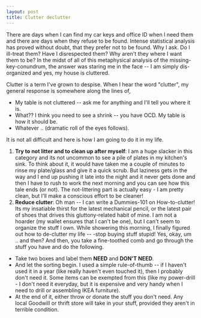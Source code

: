 ```yaml
---
layout: post
title: Clutter declutter
---
```

There are days when I can find my car keys and office ID when I need them and there are days when they refuse to be found. Intense statistical analysis has proved without doubt, that they prefer not to be found. Why I ask. Do I ill-treat them? Have I disrespected them? Why aren't they where I want them to be? In the midst of all of this metaphysical analysis of the missing-key-conundrum, the answer was staring me in the face -- I am simply dis-organized and yes, my house is cluttered. 

Clutter is a term I've grown to despise. When I hear the word "clutter", my general response is somewhere along the lines of,

+ My table is not cluttered -- ask me for anything and I'll tell you where it is. 
+ What?? I think you need to see a shrink -- you have OCD. My table is how it should be. 
+ Whatever .. (dramatic roll of the eyes follows).

It is not all difficult and here is how I am going to do it in my life.

1. **Try to not litter and to clean up after myself**: I am a huge slacker in this category and its not uncommon to see a pile of plates in my kitchen's sink. To think about it, it would have taken me a couple of minutes to rinse my plate/glass and give it a quick scrub. But laziness gets in the way and I end up pushing it late into the night and it never gets done and then I have to rush to work the next morning and you can see how this tale ends (or not). The not-littering part is actually easy - I am pretty clean, but I'll make a conscious effort to be cleaner!
2. **Reduce clutter**:  Oh man -- I can write a Dummies-101 on How-to-clutter! Its my insatiable thirst for the latest mechanical pencil, or the latest pair of shoes that drives this gluttony-related habit of mine. I am not a hoarder (my wallet ensures that I can't be one), but I can't seem to organize the stuff I own. While showering this morning, I finally figured out how to de-clutter my life -- -stop buying stuff stupid! Yes, okay, um .. and then? And then, you take a fine-toothed comb and go through the stuff you have and do the following.
  + Take two boxes and label them **NEED** and **DON'T NEED**.
  + And let the sorting begin. I used a simple rule-of-thumb -- if I haven't used it in a year (like really haven't even touched it), then I probably don't need it. Some items can be exempted from this (like my power-drill - I don't need it everyday, but it is expensive and very handy when I need to drill or assembling IKEA furniture). 
  + At the end of it, either throw or donate the stuff you don't need. Any local Goodwill or thrift store will take in your stuff, provided they aren't in terrible condition. 


